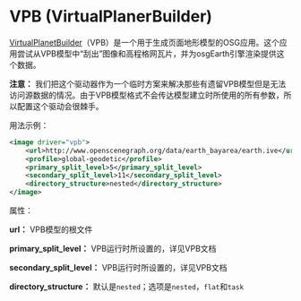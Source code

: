 # VPB (VirtualPlanerBuilder)
[VirtualPlanetBuilder](http://www.openscenegraph.com/index.php/documentation/tools/virtual-planet-builder)（VPB）是一个用于生成页面地形模型的OSG应用。这个应用尝试从VPB模型中“刮出”图像和高程格网瓦片，并为osgEarth引擎渲染提供这个数据。

**注意：** 我们把这个驱动器作为一个临时方案来解决那些有遗留VPB模型但是无法访问源数据的情况。由于VPB模型格式不会传达模型建立时所使用的所有参数，所以配置这个驱动会很棘手。

用法示例：
```XML
<image driver="vpb">
    <url>http://www.openscenegraph.org/data/earth_bayarea/earth.ive</url>
    <profile>global-geodetic</profile>
    <primary_split_level>5</primary_split_level>
    <secondary_split_level>11</secondary_split_level>
    <directory_structure>nested</directory_structure>
</image>
```
属性：

**url：** VPB模型的根文件

**primary_split_level：** VPB运行时所设置的，详见VPB文档

**secondary_split_level：** VPB运行时所设置的，详见VPB文档

**directory_structure：** 默认是`nested`；选项是`nested`，`flat`和`task`
